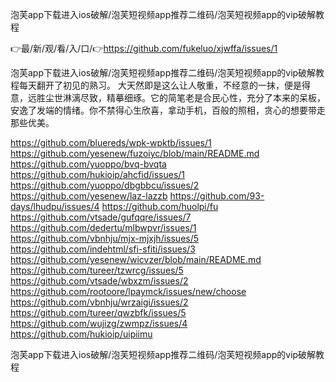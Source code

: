 泡芙app下载进入ios破解/泡芙短视频app推荐二维码/泡芙短视频app的vip破解教程

👉最/新/观/看/入/口/👉https://github.com/fukeluo/xjwffa/issues/1

泡芙app下载进入ios破解/泡芙短视频app推荐二维码/泡芙短视频app的vip破解教程每天翻开了初见的熟习。
大天然即是这么让人敬重，不经意的一抹，便是得意，远胜尘世淋漓尽致，精摹细琢。它的简笔老是合民心性，充分了本来的呆板，安逸了发端的情绪。你不禁得心生欣喜，拿动手机，百般的照相，贪心的想要带走那些优美。


https://github.com/bluereds/wpk-wpktb/issues/1
https://github.com/yesenew/fuzoiyc/blob/main/README.md
https://github.com/yuoppo/bvq-bvqta
https://github.com/hukioip/ahcfid/issues/1
https://github.com/yuoppo/dbgbbcu/issues/2
https://github.com/yesenew/laz-lazzb
https://github.com/93-days/lhudpu/issues/4
https://github.com/huolpi/fu
https://github.com/vtsade/gufqqre/issues/7
https://github.com/dedertu/mlbwpvr/issues/1
https://github.com/vbnhju/mjx-mjxjh/issues/5
https://github.com/indehtml/sfi-sfiti/issues/3
https://github.com/yesenew/wicvzer/blob/main/README.md
https://github.com/tureer/tzwrcg/issues/5
https://github.com/vtsade/wbxzm/issues/2
https://github.com/rootoore/lpaymck/issues/new/choose
https://github.com/vbnhju/wrzaigi/issues/2
https://github.com/tureer/qwzbfk/issues/5
https://github.com/wujizg/zwmpz/issues/4
https://github.com/hukioip/uipiimu

泡芙app下载进入ios破解/泡芙短视频app推荐二维码/泡芙短视频app的vip破解教程

